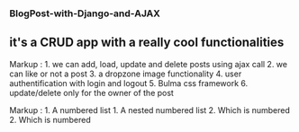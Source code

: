 ### BlogPost-with-Django-and-AJAX
## it's a CRUD app with a really cool functionalities

Markup : 1. we can add, load, update and delete posts using ajax call 2. we can like or not a post 3. a dropzone image functionality 4. user authentification with login and logout 5. Bulma css framework 6. update/delete only for the owner of the post

Markup : 1. A numbered list 1. A nested numbered list 2. Which is numbered 2. Which is numbered
